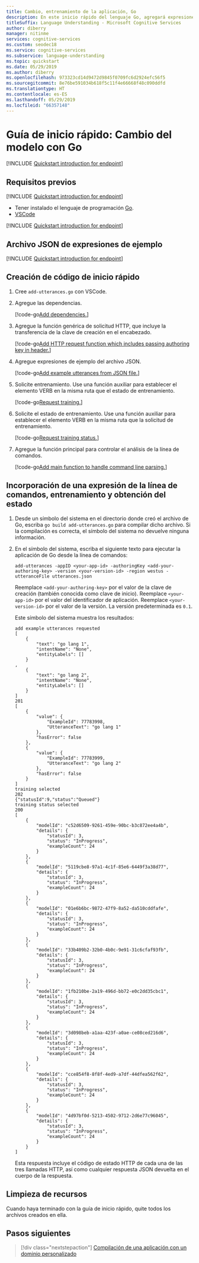 ```yaml
---
title: Cambio, entrenamiento de la aplicación, Go
description: En este inicio rápido del lenguaje Go, agregará expresiones de ejemplo a una aplicación de automatización de dispositivos del hogar y entrenará la aplicación.
titleSuffix: Language Understanding - Microsoft Cognitive Services
author: diberry
manager: nitinme
services: cognitive-services
ms.custom: seodec18
ms.service: cognitive-services
ms.subservice: language-understanding
ms.topic: quickstart
ms.date: 05/29/2019
ms.author: diberry
ms.openlocfilehash: 973323cd14d9472d9845f0709fc6d2924efc56f5
ms.sourcegitcommit: 8e76be591034b618f5c11f4e66668f48c090ddfd
ms.translationtype: HT
ms.contentlocale: es-ES
ms.lasthandoff: 05/29/2019
ms.locfileid: "66357148"
---
```

# <a name="quickstart-change-model-using-go"></a>Guía de inicio rápido: Cambio del modelo con Go

[!INCLUDE [Quickstart introduction for endpoint](../../../includes/cognitive-services-luis-qs-change-model-intro-para.md)]

## <a name="prerequisites"></a>Requisitos previos

[!INCLUDE [Quickstart introduction for endpoint](../../../includes/cognitive-services-luis-qs-change-model-prereq.md)]
* Tener instalado el lenguaje de programación [Go](https://golang.org/).
* [VSCode](https://code.visualstudio.com) 

[!INCLUDE [Quickstart introduction for endpoint](../../../includes/cognitive-services-luis-qs-change-model-luis-repo-note.md)]

## <a name="example-utterances-json-file"></a>Archivo JSON de expresiones de ejemplo

[!INCLUDE [Quickstart introduction for endpoint](../../../includes/cognitive-services-luis-qs-change-model-json-ex-utt.md)]

## <a name="create-quickstart-code"></a>Creación de código de inicio rápido 

1. Cree `add-utterances.go` con VSCode. 

2. Agregue las dependencias. 

   [!code-go[Add dependencies.](~/samples-luis/documentation-samples/quickstarts/change-model/go/add-utterances.go?range=2-10 "Add dependencies.")]

3. Agregue la función genérica de solicitud HTTP, que incluye la transferencia de la clave de creación en el encabezado. 

   [!code-go[Add HTTP request function which includes passing authoring key in header.](~/samples-luis/documentation-samples/quickstarts/change-model/go/add-utterances.go?range=12-36 "Add HTTP request function, which includes passing authoring key in header. ")]

4. Agregue expresiones de ejemplo del archivo JSON.

   [!code-go[Add example utterances from JSON file.](~/samples-luis/documentation-samples/quickstarts/change-model/go/add-utterances.go?range=62-76 "Add example utterances from JSON file.")]

5. Solicite entrenamiento. Use una función auxiliar para establecer el elemento VERB en la misma ruta que el estado de entrenamiento. 

   [!code-go[Request training.](~/samples-luis/documentation-samples/quickstarts/change-model/go/add-utterances.go?range=77-86 "Request training. ")]

6. Solicite el estado de entrenamiento. Use una función auxiliar para establecer el elemento VERB en la misma ruta que la solicitud de entrenamiento. 

   [!code-go[Request training status.](~/samples-luis/documentation-samples/quickstarts/change-model/go/add-utterances.go?range=87-90 "Request training status. ")]

7. Agregue la función principal para controlar el análisis de la línea de comandos.

   [!code-go[Add main function to handle command line parsing.](~/samples-luis/documentation-samples/quickstarts/change-model/go/add-utterances.go?range=38-60 "Add main function to handle command-line parsing.")]

## <a name="add-an-utterance-from-the-command-line-train-and-get-status"></a>Incorporación de una expresión de la línea de comandos, entrenamiento y obtención del estado

1. Desde un símbolo del sistema en el directorio donde creó el archivo de Go, escriba `go build add-utterances.go` para compilar dicho archivo. Si la compilación es correcta, el símbolo del sistema no devuelve ninguna información.

2. En el símbolo del sistema, escriba el siguiente texto para ejecutar la aplicación de Go desde la línea de comandos: 

    ```console
    add-utterances -appID <your-app-id> -authoringKey <add-your-authoring-key> -version <your-version-id> -region westus -utteranceFile utterances.json

    ```

    Reemplace `<add-your-authoring-key>` por el valor de la clave de creación (también conocida como clave de inicio). Reemplace `<your-app-id>` por el valor del identificador de aplicación. Reemplace `<your-version-id>` por el valor de la versión. La versión predeterminada es `0.1`.

    Este símbolo del sistema muestra los resultados:

    ```console
    add example utterances requested
    [
        {
            "text": "go lang 1",
            "intentName": "None",
            "entityLabels": []
        }
    ,
        {
            "text": "go lang 2",
            "intentName": "None",
            "entityLabels": []
        }
    ]
    201
    [
        {
            "value": {
                "ExampleId": 77783998,
                "UtteranceText": "go lang 1"
            },
            "hasError": false
        },
        {
            "value": {
                "ExampleId": 77783999,
                "UtteranceText": "go lang 2"
            },
            "hasError": false
        }
    ]
    training selected
    202
    {"statusId":9,"status":"Queued"}
    training status selected
    200
    [
        {
            "modelId": "c52d6509-9261-459e-90bc-b3c872ee4a4b",
            "details": {
                "statusId": 3,
                "status": "InProgress",
                "exampleCount": 24
            }
        },
        {
            "modelId": "5119cbe8-97a1-4c1f-85e6-6449f3a38d77",
            "details": {
                "statusId": 3,
                "status": "InProgress",
                "exampleCount": 24
            }
        },
        {
            "modelId": "01e6b6bc-9872-47f9-8a52-da510cddfafe",
            "details": {
                "statusId": 3,
                "status": "InProgress",
                "exampleCount": 24
            }
        },
        {
            "modelId": "33b409b2-32b0-4b0c-9e91-31c6cfaf93fb",
            "details": {
                "statusId": 3,
                "status": "InProgress",
                "exampleCount": 24
            }
        },
        {
            "modelId": "1fb210be-2a19-496d-bb72-e0c2dd35cbc1",
            "details": {
                "statusId": 3,
                "status": "InProgress",
                "exampleCount": 24
            }
        },
        {
            "modelId": "3d098beb-a1aa-423f-a0ae-ce08ced216d6",
            "details": {
                "statusId": 3,
                "status": "InProgress",
                "exampleCount": 24
            }
        },
        {
            "modelId": "cce854f8-8f8f-4ed9-a7df-44dfea562f62",
            "details": {
                "statusId": 3,
                "status": "InProgress",
                "exampleCount": 24
            }
        },
        {
            "modelId": "4d97bf0d-5213-4502-9712-2d6e77c96045",
            "details": {
                "statusId": 3,
                "status": "InProgress",
                "exampleCount": 24
            }
        }
    ]
    ```

    Esta respuesta incluye el código de estado HTTP de cada una de las tres llamadas HTTP, así como cualquier respuesta JSON devuelta en el cuerpo de la respuesta. 

## <a name="clean-up-resources"></a>Limpieza de recursos
Cuando haya terminado con la guía de inicio rápido, quite todos los archivos creados en ella. 

## <a name="next-steps"></a>Pasos siguientes
> [!div class="nextstepaction"] 
> [Compilación de una aplicación con un dominio personalizado](luis-quickstart-intents-only.md) 
